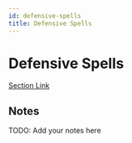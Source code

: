 ```yaml
---
id: defensive-spells
title: Defensive Spells
---
```


# Defensive Spells
[Section Link](URL)

## Notes
TODO: Add your notes here
    